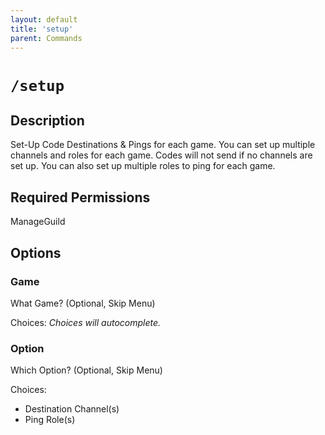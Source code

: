 ```yaml
---
layout: default
title: 'setup'
parent: Commands
---
```


# `/setup`

## Description

Set-Up Code Destinations & Pings for each game. You can set up multiple channels and roles for each game. Codes will not send if no channels are set up. You can also set up multiple roles to ping for each game.

## Required Permissions

ManageGuild

## Options

### Game

What Game? (Optional, Skip Menu)

Choices: *Choices will autocomplete.*

### Option

Which Option? (Optional, Skip Menu)

Choices: 
- Destination Channel(s)
- Ping Role(s)